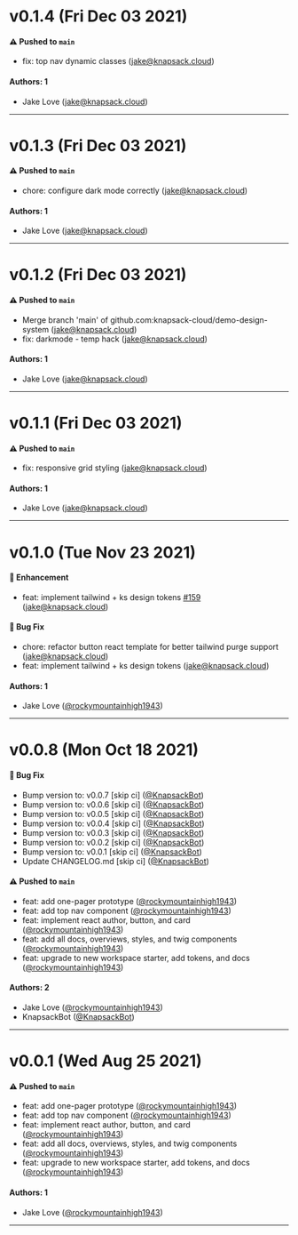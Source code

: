 # v0.1.4 (Fri Dec 03 2021)

#### ⚠️ Pushed to `main`

- fix: top nav dynamic classes (jake@knapsack.cloud)

#### Authors: 1

- Jake Love (jake@knapsack.cloud)

---

# v0.1.3 (Fri Dec 03 2021)

#### ⚠️ Pushed to `main`

- chore: configure dark mode correctly (jake@knapsack.cloud)

#### Authors: 1

- Jake Love (jake@knapsack.cloud)

---

# v0.1.2 (Fri Dec 03 2021)

#### ⚠️ Pushed to `main`

- Merge branch 'main' of github.com:knapsack-cloud/demo-design-system (jake@knapsack.cloud)
- fix: darkmode - temp hack (jake@knapsack.cloud)

#### Authors: 1

- Jake Love (jake@knapsack.cloud)

---

# v0.1.1 (Fri Dec 03 2021)

#### ⚠️ Pushed to `main`

- fix: responsive grid styling (jake@knapsack.cloud)

#### Authors: 1

- Jake Love (jake@knapsack.cloud)

---

# v0.1.0 (Tue Nov 23 2021)

#### 🚀 Enhancement

- feat: implement tailwind + ks design tokens [#159](https://github.com/knapsack-cloud/demo-design-system/pull/159) (jake@knapsack.cloud)

#### 🐛 Bug Fix

- chore: refactor button react template for better tailwind purge support (jake@knapsack.cloud)
- feat: implement tailwind + ks design tokens (jake@knapsack.cloud)

#### Authors: 1

- Jake Love ([@rockymountainhigh1943](https://github.com/rockymountainhigh1943))

---

# v0.0.8 (Mon Oct 18 2021)

#### 🐛 Bug Fix

- Bump version to: v0.0.7 \[skip ci\] ([@KnapsackBot](https://github.com/KnapsackBot))
- Bump version to: v0.0.6 \[skip ci\] ([@KnapsackBot](https://github.com/KnapsackBot))
- Bump version to: v0.0.5 \[skip ci\] ([@KnapsackBot](https://github.com/KnapsackBot))
- Bump version to: v0.0.4 \[skip ci\] ([@KnapsackBot](https://github.com/KnapsackBot))
- Bump version to: v0.0.3 \[skip ci\] ([@KnapsackBot](https://github.com/KnapsackBot))
- Bump version to: v0.0.2 \[skip ci\] ([@KnapsackBot](https://github.com/KnapsackBot))
- Bump version to: v0.0.1 \[skip ci\] ([@KnapsackBot](https://github.com/KnapsackBot))
- Update CHANGELOG.md \[skip ci\] ([@KnapsackBot](https://github.com/KnapsackBot))

#### ⚠️ Pushed to `main`

- feat: add one-pager prototype ([@rockymountainhigh1943](https://github.com/rockymountainhigh1943))
- feat: add top nav component ([@rockymountainhigh1943](https://github.com/rockymountainhigh1943))
- feat: implement react author, button, and card ([@rockymountainhigh1943](https://github.com/rockymountainhigh1943))
- feat: add all docs, overviews, styles, and twig components ([@rockymountainhigh1943](https://github.com/rockymountainhigh1943))
- feat: upgrade to new workspace starter, add tokens, and docs ([@rockymountainhigh1943](https://github.com/rockymountainhigh1943))

#### Authors: 2

- Jake Love ([@rockymountainhigh1943](https://github.com/rockymountainhigh1943))
- KnapsackBot ([@KnapsackBot](https://github.com/KnapsackBot))

---

# v0.0.1 (Wed Aug 25 2021)

#### ⚠️ Pushed to `main`

- feat: add one-pager prototype ([@rockymountainhigh1943](https://github.com/rockymountainhigh1943))
- feat: add top nav component ([@rockymountainhigh1943](https://github.com/rockymountainhigh1943))
- feat: implement react author, button, and card ([@rockymountainhigh1943](https://github.com/rockymountainhigh1943))
- feat: add all docs, overviews, styles, and twig components ([@rockymountainhigh1943](https://github.com/rockymountainhigh1943))
- feat: upgrade to new workspace starter, add tokens, and docs ([@rockymountainhigh1943](https://github.com/rockymountainhigh1943))

#### Authors: 1

- Jake Love ([@rockymountainhigh1943](https://github.com/rockymountainhigh1943))

---

